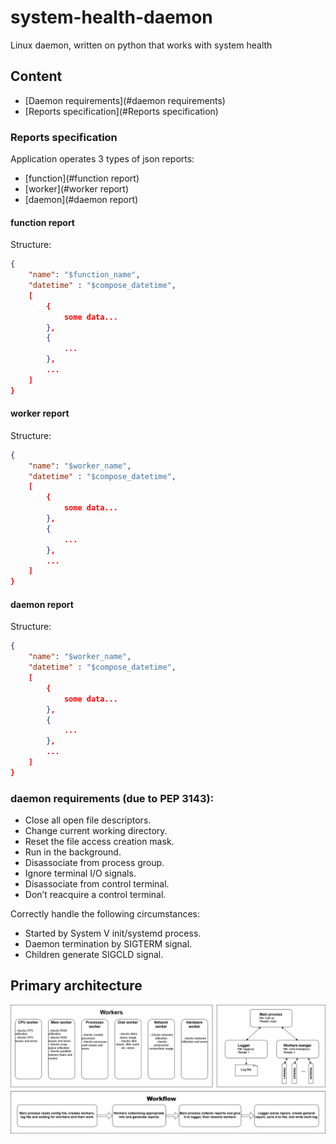 # system-health-daemon
Linux daemon, written on python that works with system health

## Content

- [Daemon requirements](#daemon requirements)
- [Reports specification](#Reports specification)

### Reports specification

Application operates 3 types of json reports:

- [function](#function report)
- [worker](#worker report)
- [daemon](#daemon report)

#### function report

Structure:
```json
{
    "name": "$function_name",
    "datetime" : "$compose_datetime",
    [
        {
            some data...
        },
        {
            ...
        },
        ...
    ]
}
```

#### worker report

Structure:
```json
{
    "name": "$worker_name",
    "datetime" : "$compose_datetime",
    [
        {
            some data...
        },
        {
            ...
        },
        ...
    ]
}
```

#### daemon report

Structure:
```json
{
    "name": "$worker_name",
    "datetime" : "$compose_datetime",
    [
        {
            some data...
        },
        {
            ...
        },
        ...
    ]
}
```

### daemon requirements (due to PEP 3143):

- Close all open file descriptors.
- Change current working directory.
- Reset the file access creation mask.
- Run in the background.
- Disassociate from process group.
- Ignore terminal I/O signals.
- Disassociate from control terminal.
- Don’t reacquire a control terminal.

Correctly handle the following circumstances:

- Started by System V init/systemd process.
- Daemon termination by SIGTERM signal.
- Children generate SIGCLD signal.



## Primary architecture

![Primary architecture](https://github.com/SvyatoslavFedynyak/system-health-deamon/blob/master/images/deamon-arch.jpg)
